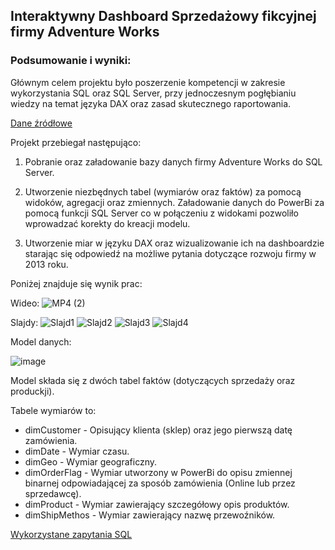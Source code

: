 
## Interaktywny Dashboard Sprzedażowy fikcyjnej firmy Adventure Works

### Podsumowanie i wyniki:

Głównym celem projektu było poszerzenie kompetencji w zakresie wykorzystania SQL oraz SQL Server, przy jednoczesnym pogłębianiu wiedzy na temat języka DAX oraz zasad skutecznego raportowania.

[Dane źródłowe](https://learn.microsoft.com/en-us/sql/samples/adventureworks-install-configure?view=sql-server-ver16&tabs=ssms) 


Projekt przebiegał następująco:

1. Pobranie oraz załadowanie bazy danych firmy Adventure Works do SQL Server.

2. Utworzenie niezbędnych tabel (wymiarów oraz faktów) za pomocą widoków, agregacji oraz zmiennych. Załadowanie danych do PowerBi za pomocą funkcji SQL Server co w połączeniu z widokami pozwoliło wprowadzać korekty do kreacji modelu.
   
3. Utworzenie miar w języku DAX oraz wizualizowanie ich na dashboardzie starając się odpowiedź na możliwe pytania dotyczące rozwoju firmy w 2013 roku.
   
Poniżej znajduje się wynik prac:

Wideo:
![MP4 (2)](https://github.com/nor0509/portfolioPL/assets/167141010/bb3c8df3-770d-41f1-bc4a-7125ae9fd1c4)



Slajdy:
![Slajd1](https://github.com/nor0509/portfolioPL/assets/167141010/2a2fb7f2-ac73-48b2-b186-1697c6bd4663)
![Slajd2](https://github.com/nor0509/portfolioPL/assets/167141010/198536f1-a96b-4ac9-9512-4a1fc3147102)
![Slajd3](https://github.com/nor0509/portfolioPL/assets/167141010/1c29403a-8da7-4e8d-b658-1234f05163df)
![Slajd4](https://github.com/nor0509/portfolioPL/assets/167141010/ef9c03e2-d066-4a43-af92-095f8247d4bf)





Model danych:

![image](https://github.com/nor0509/portfolioPL/assets/167141010/8f6df7c8-af5c-431b-984b-cb72559378f3)

Model składa się z dwóch tabel faktów (dotyczących sprzedaży oraz produckji). 

Tabele wymiarów to:
- dimCustomer - Opisujący klienta (sklep) oraz jego pierwszą datę zamówienia.
- dimDate - Wymiar czasu.
- dimGeo - Wymiar geograficzny.
- dimOrderFlag - Wymiar utworzony w PowerBi do opisu zmiennej binarnej odpowiadającej za sposób zamówienia (Online lub przez sprzedawcę).
- dimProduct - Wymiar zawierający szczegółowy opis produktów.
- dimShipMethos - Wymiar zawierający nazwę przewoźników.

[Wykorzystane zapytania SQL](https://github.com/nor0509/portfolioPL/blob/main/projekty/projekt2/DimCreation.sql)

